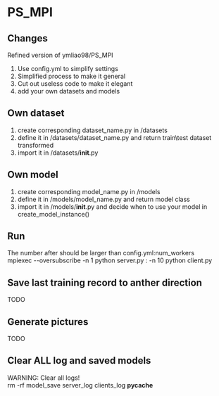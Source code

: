 # PS_MPI

## Changes  
Refined version of ymliao98/PS_MPI   
1. Use config.yml to simplify settings  
2. Simplified process to make it general  
3. Cut out useless code to make it elegant  
4. add your own datasets and models  

## Own dataset  
1. create corresponding dataset_name.py in /datasets  
2. define it in /datasets/dataset_name.py and return train\test dataset transformed  
3. import it in /datasets/__init__.py


## Own model
1. create corresponding model_name.py in /models  
2. define it in /models/model_name.py and return model class 
3. import it in /models/__init__.py and decide when to use your model in create_model_instance()


## Run
The number after should be larger than config.yml:num_workers  
mpiexec --oversubscribe -n 1 python server.py : -n 10 python client.py  


## Save last training record to anther direction  
TODO  


## Generate pictures  
TODO  


## Clear ALL log and saved models  
WARNING: Clear all logs!  
rm -rf model_save server_log clients_log  __pycache__ 
